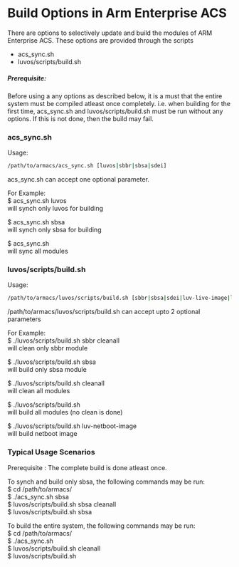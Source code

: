 # Build Options in Arm Enterprise ACS

There are options to selectively update and build the modules of ARM Enterprise ACS. These options are provided through the scripts
- acs_sync.sh
- luvos/scripts/build.sh

##### Prerequisite:
Before using a any options as described below, it is a must that the entire system must be compiled atleast once completely. i.e. when building for the first time, acs_sync.sh and luvos/scripts/build.sh must be run without any options.
If this is not done, then the build may fail.

### acs_sync.sh
Usage:
```sh
/path/to/armacs/acs_sync.sh [luvos|sbbr|sbsa|sdei]
```

acs_sync.sh can accept one optional parameter.

For Example:<br/>
$ acs_sync.sh luvos<br/>
will synch only luvos for building

$ acs_sync.sh sbsa<br/>
will synch only sbsa for building

$ acs_sync.sh<br/>
will sync all modules

### luvos/scripts/build.sh

Usage:
```sh
/path/to/armacs/luvos/scripts/build.sh [sbbr|sbsa|sdei|luv-live-image|luv-netboot-image] [cleanall]
```

/path/to/armacs/luvos/scripts/build.sh can accept upto 2 optional parameters

For Example:<br/>
$ ./luvos/scripts/build.sh sbbr cleanall<br/>
will clean only sbbr module

$ ./luvos/scripts/build.sh sbsa<br/>
will build only sbsa module

$ ./luvos/scripts/build.sh cleanall<br/>
will clean all modules

$ ./luvos/scripts/build.sh<br/>
will build all modules (no clean is done)

$ ./luvos/scripts/build.sh luv-netboot-image<br/>
will build netboot image

### Typical Usage Scenarios
Prerequisite : The complete build is done atleast once.

To synch and build only sbsa, the following commands may be run:<br/>
$ cd /path/to/armacs/<br/>
$ ./acs_sync.sh sbsa<br/>
$ luvos/scripts/build.sh sbsa cleanall<br/>
$ luvos/scripts/build.sh sbsa<br/>


To build the entire system, the following commands may be run:<br/>
$ cd /path/to/armacs/<br/>
$ ./acs_sync.sh<br/>
$ luvos/scripts/build.sh cleanall<br/>
$ luvos/scripts/build.sh<br/>

